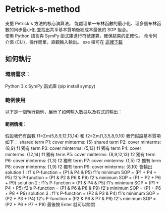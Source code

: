 # Petrick-s-method
支援 Petrick's 方法的核心演算法，
能處理單一布林函數的最小化、理多個布林函數的同步最小化
並找出共享基本質項後總成本最低的 SOP 組合。  
使用 Python 語言與 SymPy 函式庫進行符號運算，確保結果的正確性。 
命令列介面 (CLI)，操作簡單，直觀輸入輸出。
exe 檔可在 [這裡下載](https://drive.google.com/file/d/1Fzu77bznKgMfzZHiTulD3j-THxei-DYz/view?usp=sharing)

## 如何執行
### 環境需求：
Python 3.x
SymPy 函式庫 (pip install sympy)

### 範例使用
以下是一個執行範例，展示了如何輸入數據以及程式的輸出：

#### 範例情境：
假設我們有函數 
f1​=Σm(5,8,9,12,13,14) 和 
f2=Σm(1,3,5,8,9,10)
我們假設基本質項如下：
shared term P1: cover minterms: {5}
shared term P2: cover minterms: {8,9}
f1 獨有 term P3: cover minterms: {5,13}
f1 獨有 term P4: cover minterms: {12,14}
f1 獨有 term P5: cover minterms: {8,9,12,13}
f2 獨有 term P6: cover minterms: {1,3}
f2 獨有 term P7: cover minterms: {1,5}
f2 獨有 term P8: cover minterms: {1,9}
f2 獨有 term P9: cover minterms: {8,10}
會輸出
solution 1 :
  f1's P-function = (P1 & P4 & P5) 
  f1's minimum SOP = (P1 + P4 + P5) 
  f2's P-function = (P1 & P2 & P6 & P9) 
  f2's minimum SOP = (P1 + P2 + P6 + P9) 
 solution 2 :
  f1's P-function = (P1 & P4 & P5) 
  f1's minimum SOP = (P1 + P4 + P5)
  f2's P-function =  (P1 & P6 & P8 & P9)
  f2's minimum SOP =  (P1 + P6 + P8 + P9)
 solution 3 :
  f1's P-function =  (P2 & P3 & P4)
  f1's minimum SOP =  (P2 + P3 + P4)
  f2's P-function =  (P2 & P6 & P7 & P9)
  f2's minimum SOP =  (P2 + P6 + P7 + P9)
  最後按 Enter 就可以關閉
